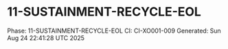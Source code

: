 # 11-SUSTAINMENT-RECYCLE-EOL
Phase: 11-SUSTAINMENT-RECYCLE-EOL
CI: CI-XO001-009
Generated: Sun Aug 24 22:41:28 UTC 2025

